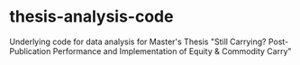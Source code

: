 # thesis-analysis-code
Underlying code for data analysis for Master's Thesis "Still Carrying? Post-Publication Performance and Implementation of Equity &amp; Commodity Carry"
